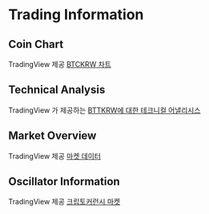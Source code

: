 # Trading Information

## Coin Chart

<!-- TradingView Widget BEGIN -->

<div class="tradingview-widget-container">
  <div id="tradingview_f1498"></div>
  <div class="tradingview-widget-copyright">TradingView 제공 <a href="https://kr.tradingview.com/symbols/BITHUMB-BTCKRW/" rel="noopener" target="_blank"><span class="blue-text">BTCKRW 차트</span></a></div>
  <script type="text/javascript" src="https://s3.tradingview.com/tv.js"></script>
  <script type="text/javascript">
  new TradingView.widget(
  {
  "width": 1280,
  "height": 720,
  "symbol": "BITHUMB:BTCKRW",
  "interval": "30",
  "timezone": "Asia/Seoul",
  "theme": "Light",
  "style": "1",
  "locale": "kr",
  "toolbar_bg": "#f1f3f6",
  "enable_publishing": false,
  "withdateranges": true,
  "allow_symbol_change": true,
  "details": true,
  "hotlist": true,
  "news": [
    "stocktwits"
  ],
  "studies": [
    "Volume@tv-basicstudies",
    "LinearRegression@tv-basicstudies",
    "BB@tv-basicstudies",
    "RSI@tv-basicstudies",
    "MASimple@tv-basicstudies"
  ],
  "show_popup_button": true,
  "popup_width": "1000",
  "popup_height": "650",
  "container_id": "tradingview_f1498"
}
  );
  </script>
</div>
<!-- TradingView Widget END -->



## Technical Analysis

<!-- TradingView Widget BEGIN -->
<div class="tradingview-widget-container">
  <div class="tradingview-widget-container__widget"></div>
  <div class="tradingview-widget-copyright">TradingView 가 제공하는 <a href="https://kr.tradingview.com/symbols/BITHUMB-BTTKRW/technicals/" rel="noopener" target="_blank"><span class="blue-text">BTTKRW에 대한 테크니컬 어낼리시스</span></a></div>
  <script type="text/javascript" src="https://s3.tradingview.com/external-embedding/embed-widget-technical-analysis.js" async>
  {
  "showIntervalTabs": true,
  "width": 425,
  "colorTheme": "light",
  "isTransparent": false,
  "locale": "kr",
  "symbol": "BITHUMB:BTTKRW",
  "interval": "1m",
  "height": 450
}
  </script>
</div>
<!-- TradingView Widget END -->



## Market Overview

<!-- TradingView Widget BEGIN -->

<div class="tradingview-widget-container">
  <div class="tradingview-widget-container__widget"></div>
  <div class="tradingview-widget-copyright">TradingView 제공 <a href="https://kr.tradingview.com" rel="noopener" target="_blank"><span class="blue-text">마켓 데이터</span></a></div>
  <script type="text/javascript" src="https://s3.tradingview.com/external-embedding/embed-widget-market-overview.js" async>
  {
  "showChart": true,
  "locale": "kr",
  "largeChartUrl": "",
  "width": "400",
  "height": "660",
  "plotLineColorGrowing": "rgba(33, 150, 243, 1)",
  "plotLineColorFalling": "rgba(33, 150, 243, 1)",
  "gridLineColor": "rgba(233, 233, 234, 1)",
  "scaleFontColor": "rgba(131, 136, 141, 1)",
  "belowLineFillColorGrowing": "rgba(5, 122, 205, 0.12)",
  "belowLineFillColorFalling": "rgba(5, 122, 205, 0.12)",
  "symbolActiveColor": "rgba(225, 239, 249, 1)",
  "tabs": [
    {
      "title": "지수",
      "symbols": [
        {
          "s": "BITHUMB:BTCKRW",
          "d": "BitCoin"
        },
        {
          "s": "BITHUMB:LTCKRW",
          "d": "LightCoin"
        },
        {
          "s": "BITHUMB:EOSKRW",
          "d": "EOS"
        },
        {
          "s": "BITHUMB:STEEMKRW",
          "d": "Steem"
        },
        {
          "s": "BITHUMB:STRATKRW",
          "d": "Stratis"
        },
        {
          "s": "BITHUMB:ADAKRW"
        },
        {
          "s": "BITHUMB:ENJKRW",
          "d": "Engine Coin"
        },
        {
          "s": "BITHUMB:HDACKRW",
          "d": "HDAC"
        }
      ],
      "originalTitle": "Indices"
    },
    {
      "title": "상품",
      "symbols": [
        {
          "s": "CME_MINI:ES1!",
          "d": "E-Mini S&P"
        },
        {
          "s": "CME:E61!",
          "d": "Euro"
        },
        {
          "s": "COMEX:GC1!",
          "d": "Gold"
        },
        {
          "s": "NYMEX:CL1!",
          "d": "Crude Oil"
        },
        {
          "s": "NYMEX:NG1!",
          "d": "Natural Gas"
        },
        {
          "s": "CBOT:ZC1!",
          "d": "Corn"
        }
      ],
      "originalTitle": "Commodities"
    },
    {
      "title": "채권",
      "symbols": [
        {
          "s": "CME:GE1!",
          "d": "Eurodollar"
        },
        {
          "s": "CBOT:ZB1!",
          "d": "T-Bond"
        },
        {
          "s": "CBOT:UD1!",
          "d": "Ultra T-Bond"
        },
        {
          "s": "EUREX:GG1!",
          "d": "Euro Bund"
        },
        {
          "s": "EUREX:II1!",
          "d": "Euro BTP"
        },
        {
          "s": "EUREX:HR1!",
          "d": "Euro BOBL"
        }
      ],
      "originalTitle": "Bonds"
    },
    {
      "title": "외환",
      "symbols": [
        {
          "s": "FX:EURUSD"
        },
        {
          "s": "FX:GBPUSD"
        },
        {
          "s": "FX:USDJPY"
        },
        {
          "s": "FX:USDCHF"
        },
        {
          "s": "FX:AUDUSD"
        },
        {
          "s": "FX:USDCAD"
        }
      ],
      "originalTitle": "Forex"
    }
  ]
}
  </script>
</div>
<!-- TradingView Widget END -->



## Oscillator Information

<!-- TradingView Widget BEGIN -->
<div class="tradingview-widget-container">
  <div class="tradingview-widget-container__widget"></div>
  <div class="tradingview-widget-copyright">TradingView 제공 <a href="https://kr.tradingview.com/markets/cryptocurrencies/prices-all/" rel="noopener" target="_blank"><span class="blue-text">크립토커런시 마켓</span></a></div>
  <script type="text/javascript" src="https://s3.tradingview.com/external-embedding/embed-widget-screener.js" async>
  {
  "width": "100%",
  "height": "100%",
  "defaultColumn": "oscillators",
  "screener_type": "crypto_mkt",
  "displayCurrency": "USD",
  "locale": "kr"
}
  </script>
</div>
<!-- TradingView Widget END -->